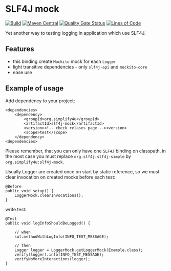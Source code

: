 # SLF4J mock
[![Build](https://github.com/s4u/slf4j-mock/workflows/Build/badge.svg)](https://github.com/s4u/slf4j-mock/actions?query=workflow%3ABuild)
[![Maven Central](https://maven-badges.herokuapp.com/maven-central/org.simplify4u/slf4j-mock/badge.svg)](https://maven-badges.herokuapp.com/maven-central/org.simplify4u/slf4j-mock)
[![Quality Gate Status](https://sonarcloud.io/api/project_badges/measure?project=org.simplify4u%3Aslf4j-mock&metric=alert_status)](https://sonarcloud.io/dashboard?id=org.simplify4u%3Aslf4j-mock)
[![Lines of Code](https://sonarcloud.io/api/project_badges/measure?project=org.simplify4u%3Aslf4j-mock&metric=ncloc)](https://sonarcloud.io/dashboard?id=org.simplify4u%3Aslf4j-mock)

Yet another way to testing logging in application which use SLF4J.

## Features
 - this binding create `Mockito` mock for each `Logger`
 - light transitive dependencies - only `slf4j-api` and `mockito-core`
 - ease use
 
## Example of usage

Add dependency to your project:

    <dependencies>
        <dependency>
            <groupId>org.simplify4u</groupId>
            <artifactId>slf4j-mock</artifactId>
            <version><!-- check relases page --><version>  
            <scope>test</scope>        
        </dependency>
    <dependencies>

Please remember, that you can only have one `SLF4J` binding on classpath,
in the most case you must replace `org.slf4j:slf4j-simple` by `org.simplify4u:slf4j-mock`.

Usually Logger are created once on start by static reference,
so we must clear invocation on created mocks before each test:
 
    @Before
    public void setup() {
        LoggerMock.clearInvocations();
    }

write test:

    @Test
    public void logInfoShouldBeLogged() {

        // when
        sut.methodWithLogInfo(INFO_TEST_MESSAGE);

        // then
        Logger logger = LoggerMock.getLoggerMock(Example.class);
        verify(logger).info(INFO_TEST_MESSAGE);
        verifyNoMoreInteractions(logger);
    }

